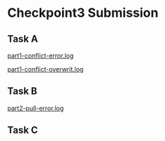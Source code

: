 # Checkpoint3 Submission

## Task A

[part1-conflict-error.log](https://github.com/0245861155-myseneca/CSN400-Capstone/blob/main/checkpoint3/logs/part1-conflict-error.log "part1-conflict-error.log")

[part1-conflict-overwrit.log](https://github.com/0245861155-myseneca/CSN400-Capstone/blob/main/checkpoint3/logs/part1-conflict-overwrite.log "part1-conflict-overwrite.log")

## Task B 

[part2-pull-error.log](https://github.com/0245861155-myseneca/CSN400-Capstone/blob/main/checkpoint3/logs/part2-pull-error.log "part2-pull-error.log")


## Task C
